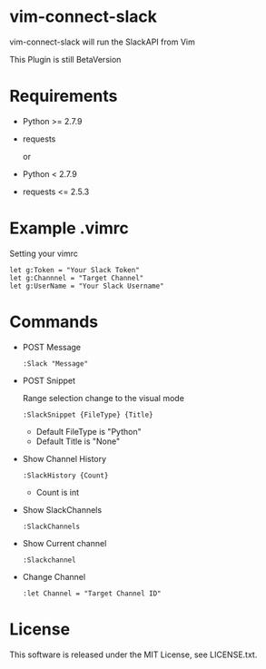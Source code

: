 vim-connect-slack
====================
vim-connect-slack will run the SlackAPI from Vim

This Plugin is still BetaVersion

Requirements
=================
* Python >= 2.7.9
* requests

  or

* Python < 2.7.9
* requests <= 2.5.3   



Example .vimrc
=================
Setting your vimrc

    let g:Token = "Your Slack Token"
    let g:Channnel = "Target Channel"
    let g:UserName = "Your Slack Username"


Commands
=================

* POST Message

  `:Slack "Message"`

* POST Snippet
   
  Range selection change to the visual mode  
  
  `:SlackSnippet {FileType} {Title}`
  * Default FileType is "Python"
  * Default Title is "None"

* Show Channel History

  `:SlackHistory {Count}`
  * Count is int
 

* Show SlackChannels

  `:SlackChannels`


* Show Current channel

  `:Slackchannel`


* Change Channel

   `:let Channel = "Target Channel ID"`



License
=================
This software is released under the MIT License, see LICENSE.txt.
